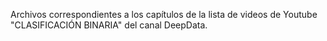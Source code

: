 Archivos correspondientes a los capítulos de la lista de videos de Youtube "CLASIFICACIÓN BINARIA" del canal DeepData.
